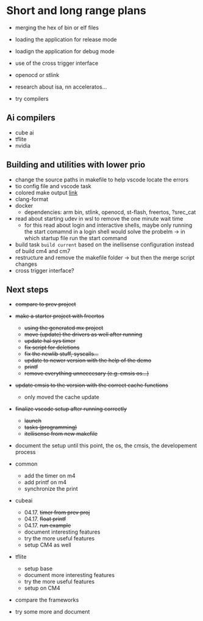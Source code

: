 # Short and long range plans

* merging the hex of bin or elf files
* loading the application for release mode
* loadign the application for debug mode
* use of the cross trigger interface
* openocd or stlink

* research about isa, nn acceleratos...
* try compilers

## Ai compilers

* cube ai
* tflite
* nvidia

## Building and utilities with lower prio

* change the source paths in makefile to help vscode locate the errors
* tio config file and vscode task
* colored make output [link](https://stackoverflow.com/questions/6436563/how-can-i-highlight-the-warning-and-error-lines-in-the-make-output)
* clang-format
* docker
  * dependencies: arm bin, stlink, openocd, st-flash, freertos, ?srec_cat
* read about starting udev in wsl to remove the one minute wait time
  * for this read about login and interactive shells, maybe only running the start comamnd in a login shell would solve the probelm -> in which startup file run the start command
* build task `build current` based on the inellisense configuration instead of build cm4 and cm7
* restructure and remove the makefile folder -> but then the merge script changes
* cross trigger interface?

## Next steps

* ~~compare to prev project~~
* ~~make a starter project with freertos~~
  * ~~using the generated mx project~~
  * ~~move (update) the drivers as well after running~~
  * ~~update hal sys timer~~
  * ~~fix script for deletions~~
  * ~~fix the newlib stuff, syscalls...~~
  * ~~update to newer version with the help of the demo~~
  * ~~printf~~
  * ~~remove everything unneccesary (e.g. cmsis os...)~~
* ~~update cmsis to the version with the correct cache functions~~
  * only moved the cache update
* ~~finalize vscode setup after running correctly~~
  * ~~launch~~
  * ~~tasks (programming)~~
  * ~~itellisense from new makefile~~
* document the setup until this point, the os, the cmsis, the developement process

* common
  * add the timer on m4
  * add printf on m4
  * synchronize the print
* cubeai
  * 04.17. ~~timer from prev proj~~
  * 04.17. ~~float printf~~
  * 04.17. ~~run example~~
  * document interesting features
  * try the more useful features
  * setup CM4 as well
* tflite
  * setup base
  * document more interesting features
  * try the more useful features
  * setup on CM4
* compare the frameworks
* try some more and document
